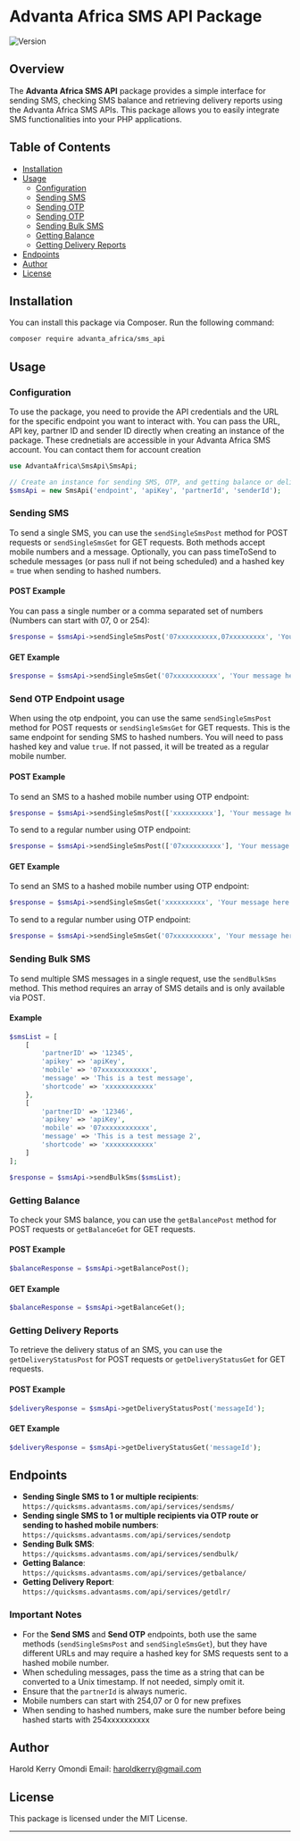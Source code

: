 # Advanta Africa SMS API Package

![Version](https://img.shields.io/badge/version-1.0.0-brightgreen)

## Overview

The **Advanta Africa SMS API** package provides a simple interface for sending SMS, checking SMS balance and retrieving delivery reports using the Advanta Africa SMS APIs. This package allows you to easily integrate SMS functionalities into your PHP applications.

## Table of Contents

- [Installation](#installation)
- [Usage](#usage)
  - [Configuration](#configuration)
  - [Sending SMS](#sending-sms)
  - [Sending OTP](#sending-otp)
  - [Sending OTP](#sending-sms-to-hashed-numbers)
  - [Sending Bulk SMS](#sending-bulk-sms)
  - [Getting Balance](#getting-balance)
  - [Getting Delivery Reports](#getting-delivery-reports)
- [Endpoints](#endpoints)
- [Author](#author)
- [License](#license)

## Installation

You can install this package via Composer. Run the following command:

```bash
composer require advanta_africa/sms_api
```

## Usage

### Configuration

To use the package, you need to provide the API credentials and the URL for the specific endpoint you want to interact with. You can pass the URL, API key, partner ID and sender ID directly when creating an instance of the package. These crednetials are accessible in your Advanta Africa SMS account. You can contact them for account creation

```php
use AdvantaAfrica\SmsApi\SmsApi;

// Create an instance for sending SMS, OTP, and getting balance or delivery reports
$smsApi = new SmsApi('endpoint', 'apiKey', 'partnerId', 'senderId');
```

### Sending SMS

To send a single SMS, you can use the `sendSingleSmsPost` method for POST requests or `sendSingleSmsGet` for GET requests. Both methods accept mobile numbers and a message. Optionally, you can pass timeToSend to schedule messages (or pass null if not being scheduled) and a hashed key = true when sending to hashed numbers.

#### POST Example

You can pass a single number or a comma separated set of numbers  (Numbers can start with 07, 0 or 254):

```php
$response = $smsApi->sendSingleSmsPost('07xxxxxxxxxx,07xxxxxxxxx', 'Your message here', 'timeToSend', null);
```

#### GET Example

```php
$response = $smsApi->sendSingleSmsGet('07xxxxxxxxxxx', 'Your message here','timeToSend', null);
```

### Send OTP Endpoint usage

When using the otp endpoint, you can use the same `sendSingleSmsPost` method for POST requests or `sendSingleSmsGet` for GET requests. This is the same endpoint for sending SMS to hashed numbers. You will need to pass hashed key and value  `true`. If not passed, it will be treated as a regular mobile number.

#### POST Example

To send an SMS to a hashed mobile number using OTP endpoint:

```php
$response = $smsApi->sendSingleSmsPost(['xxxxxxxxxx'], 'Your message here', 'timeToSend', 'true');
```

To send to a regular number using OTP endpoint:

```php
$response = $smsApi->sendSingleSmsPost(['07xxxxxxxxxx'], 'Your message here', 'timeToSend',null);
```

#### GET Example

To send an SMS to a hashed mobile number using OTP endpoint:

```php
$response = $smsApi->sendSingleSmsGet('xxxxxxxxxx', 'Your message here', 'Your message here', 'true');
```

To send to a regular number using OTP endpoint:

```php
$response = $smsApi->sendSingleSmsGet('07xxxxxxxxxx', 'Your message here', 'Your message here',null);
```

### Sending Bulk SMS

To send multiple SMS messages in a single request, use the `sendBulkSms` method. This method requires an array of SMS details and is only available via POST.

#### Example

```php
$smsList = [
    [
        'partnerID' => '12345',
        'apikey' => 'apiKey',
        'mobile' => '07xxxxxxxxxxxx',
        'message' => 'This is a test message',
        'shortcode' => 'xxxxxxxxxxxx'
    },
    [
        'partnerID' => '12346',
        'apikey' => 'apiKey',
        'mobile' => '07xxxxxxxxxxxx',
        'message' => 'This is a test message 2',
        'shortcode' => 'xxxxxxxxxxxx'
    ]
];

$response = $smsApi->sendBulkSms($smsList);
```

### Getting Balance

To check your SMS balance, you can use the `getBalancePost` method for POST requests or `getBalanceGet` for GET requests.

#### POST Example

```php
$balanceResponse = $smsApi->getBalancePost(); 
```

#### GET Example

```php
$balanceResponse = $smsApi->getBalanceGet();
```

### Getting Delivery Reports

To retrieve the delivery status of an SMS, you can use the `getDeliveryStatusPost` for POST requests or `getDeliveryStatusGet` for GET requests.

#### POST Example

```php
$deliveryResponse = $smsApi->getDeliveryStatusPost('messageId');
```

#### GET Example

```php
$deliveryResponse = $smsApi->getDeliveryStatusGet('messageId');
```

## Endpoints

- **Sending Single SMS to 1 or multiple recipients**: `https://quicksms.advantasms.com/api/services/sendsms/`
- **Sending single SMS to 1 or multiple recipients via OTP route or sending to hashed mobile numbers**: `https://quicksms.advantasms.com/api/services/sendotp`
- **Sending Bulk SMS**: `https://quicksms.advantasms.com/api/services/sendbulk/`
- **Getting Balance**: `https://quicksms.advantasms.com/api/services/getbalance/`
- **Getting Delivery Report**: `https://quicksms.advantasms.com/api/services/getdlr/`

### Important Notes
- For the **Send SMS** and **Send OTP** endpoints, both use the same methods (`sendSingleSmsPost` and `sendSingleSmsGet`), but they have different URLs and may require a hashed key for SMS requests sent to a hashed mobile number.
- When scheduling messages, pass the time as a string that can be converted to a Unix timestamp. If not needed, simply omit it.
- Ensure that the `partnerId` is always numeric.
- Mobile numbers can start with 254,07 or 0 for new prefixes
- When sending to hashed numbers, make sure the number before being hashed starts with 254xxxxxxxxxx

## Author
Harold Kerry Omondi
Email: haroldkerry@gmail.com

## License

This package is licensed under the MIT License.

---
